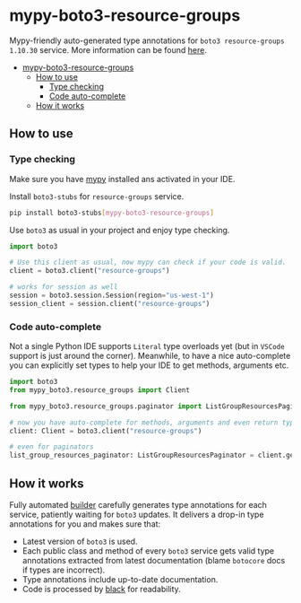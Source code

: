 # mypy-boto3-resource-groups

Mypy-friendly auto-generated type annotations for `boto3 resource-groups 1.10.30` service.
More information can be found [here](https://github.com/vemel/mypy_boto3).

- [mypy-boto3-resource-groups](#mypy-boto3-resource-groups)
  - [How to use](#how-to-use)
    - [Type checking](#type-checking)
    - [Code auto-complete](#code-auto-complete)
  - [How it works](#how-it-works)

## How to use

### Type checking

Make sure you have [mypy](https://github.com/python/mypy) installed ans activated in your IDE.

Install `boto3-stubs` for `resource-groups` service.

```bash
pip install boto3-stubs[mypy-boto3-resource-groups]
```

Use `boto3` as usual in your project and enjoy type checking.

```python
import boto3

# Use this client as usual, now mypy can check if your code is valid.
client = boto3.client("resource-groups")

# works for session as well
session = boto3.session.Session(region="us-west-1")
session_client = session.client("resource-groups")

```

### Code auto-complete

Not a single Python IDE supports `Literal` type overloads yet (but in `VSCode` support is just around the corner).
Meanwhile, to have a nice auto-complete you can explicitly set types to help your IDE to get methods, arguments etc.

```python
import boto3
from mypy_boto3.resource_groups import Client

from mypy_boto3.resource_groups.paginator import ListGroupResourcesPaginator

# now you have auto-complete for methods, arguments and even return types
client: Client = boto3.client("resource-groups")

# even for paginators
list_group_resources_paginator: ListGroupResourcesPaginator = client.get_paginator("list_group_resources")
```

## How it works

Fully automated [builder](https://github.com/vemel/mypy_boto3) carefully generates
type annotations for each service, patiently waiting for `boto3` updates. It delivers
a drop-in type annotations for you and makes sure that:

- Latest version of `boto3` is used.
- Each public class and method of every `boto3` service gets valid type annotations
  extracted from latest documentation (blame `botocore` docs if types are incorrect).
- Type annotations include up-to-date documentation.
- Code is processed by [black](https://github.com/psf/black) for readability.